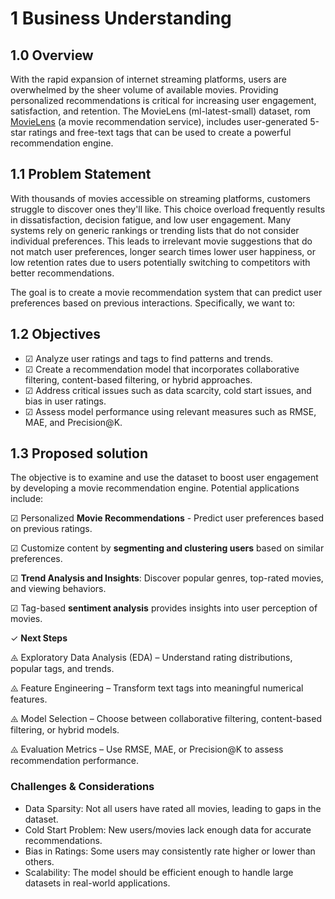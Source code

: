 # 1 Business Understanding

## 1.0 Overview
With the rapid expansion of internet streaming platforms, users are overwhelmed by the sheer volume of available movies. Providing personalized recommendations is critical for increasing user engagement, satisfaction, and retention. The MovieLens (ml-latest-small) dataset, rom [MovieLens](http://movielens.org) (a movie recommendation service),  includes user-generated 5-star ratings and free-text tags that can be used to create a powerful recommendation engine.


## 1.1 Problem Statement
With thousands of movies accessible on streaming platforms, customers struggle to discover ones they'll like. This choice overload frequently results in dissatisfaction, decision fatigue, and low user engagement.
Many systems rely on generic rankings or trending lists that do not consider individual preferences. This leads to irrelevant movie suggestions that do not match user preferences, longer search times lower user happiness, or low retention rates due to users potentially switching to competitors with better recommendations.

The goal is to create a movie recommendation system that can predict user preferences based on previous interactions. Specifically, we want to:

## 1.2 Objectives
*   &#x2611; Analyze user ratings and tags to find patterns and trends.
*   &#x2611; Create a recommendation model that incorporates collaborative filtering, content-based filtering, or hybrid approaches.
*   &#x2611; Address critical issues such as data scarcity, cold start issues, and bias in user ratings.
*   &#x2611; Assess model performance using relevant measures such as RMSE, MAE, and Precision@K.

## 1.3 Proposed solution
The objective is to examine and use the dataset to boost user engagement by developing a movie recommendation engine. Potential applications include:

&#x2611; Personalized **Movie Recommendations** - Predict user preferences based on previous ratings.

&#x2611; Customize content by **segmenting and clustering users** based on similar preferences.

&#x2611; **Trend Analysis and Insights**: Discover popular genres, top-rated movies, and viewing behaviors.

&#9745; Tag-based **sentiment analysis** provides insights into user perception of movies.


&#x2713; **Next Steps**

&#x2A39; Exploratory Data Analysis (EDA) – Understand rating distributions, popular tags, and trends.

&#x2A3B; Feature Engineering – Transform text tags into meaningful numerical features.

&#x2A39; Model Selection – Choose between collaborative filtering, content-based filtering, or hybrid models.

&#x2A3B; Evaluation Metrics – Use RMSE, MAE, or Precision@K to assess recommendation performance.


### Challenges & Considerations
* Data Sparsity: Not all users have rated all movies, leading to gaps in the dataset.
* Cold Start Problem: New users/movies lack enough data for accurate recommendations.
* Bias in Ratings: Some users may consistently rate higher or lower than others.
* Scalability: The model should be efficient enough to handle large datasets in real-world applications.